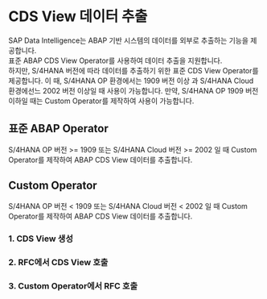# CDS View 데이터 추출

SAP Data Intelligence는 ABAP 기반 시스템의 데이터를 외부로 추출하는 기능을 제공합니다.<br>
표준 ABAP CDS View Operator를 사용하여 데이터 추출을 지원합니다.<br>
하지만, S/4HANA 버전에 따라 
데이터를 추출하기 위한 표준 CDS View Operator를 제공합니다. 이 때, S/4HANA OP 환경에서는 1909 버전 이상 과 S/4HANA Cloud 환경에선느 2002 버전 이상일 때 사용이 가능합니다.
만약, S/4HANA OP 1909 버전 이하일 때는 Custom Operator를 제작하여 사용이 가능합니다.


## 표준 ABAP Operator
S/4HANA OP 버전 >= 1909 또는 S/4HANA Cloud 버전 >= 2002 일 때 Custom Operator를 제작하여 ABAP CDS View 데이터를 추출합니다.<br>


## Custom Operator
S/4HANA OP 버전 < 1909 또는 S/4HANA Cloud 버전 < 2002 일 때 Custom Operator를 제작하여 ABAP CDS View 데이터를 추출합니다.<br>

### 1. CDS View 생성


### 2. RFC에서 CDS View 호출


### 3. Custom Operator에서 RFC 호출

